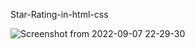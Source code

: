 Star-Rating-in-html-css

![Screenshot from 2022-09-07 22-29-30](https://user-images.githubusercontent.com/105768085/188942130-83de1e1d-2120-4818-a7a1-6a5fdc1f7f6a.png)
